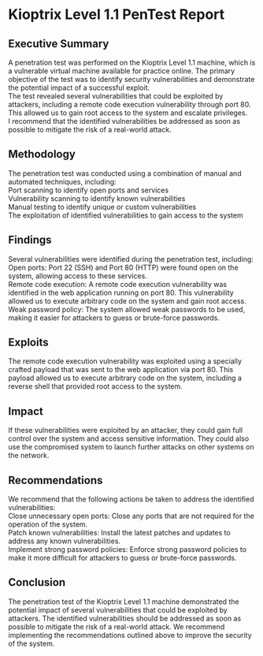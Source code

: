 <h1>Kioptrix Level 1.1 PenTest Report</h1>


<h2>Executive Summary</h2>
A penetration test was performed on the Kioptrix Level 1.1 machine, which is a vulnerable virtual machine available for practice online. The primary objective of the test was to identify security vulnerabilities and demonstrate the potential impact of a successful exploit. 
<br />
The test revealed several vulnerabilities that could be exploited by attackers, including a remote code execution vulnerability through port 80. This allowed us to gain root access to the system and escalate privileges. 
<br />
I recommend that the identified vulnerabilities be addressed as soon as possible to mitigate the risk of a real-world attack.
<br />


<h2>Methodology</h2>
The penetration test was conducted using a combination of manual and automated techniques, including:
<br />
Port scanning to identify open ports and services
<br />
Vulnerability scanning to identify known vulnerabilities
<br />
Manual testing to identify unique or custom vulnerabilities
<br />
The exploitation of identified vulnerabilities to gain access to the system
<br />


<h2>Findings</h2>
Several vulnerabilities were identified during the penetration test, including:
<br />
Open ports: Port 22 (SSH) and Port 80 (HTTP) were found open on the system, allowing access to these services.
<br />
Remote code execution: A remote code execution vulnerability was identified in the web application running on port 80. This vulnerability allowed us to execute arbitrary code on the system and gain root access.
<br />
Weak password policy: The system allowed weak passwords to be used, making it easier for attackers to guess or brute-force passwords.
<br />


<h2>Exploits</h2>
The remote code execution vulnerability was exploited using a specially crafted payload that was sent to the web application via port 80. This payload allowed us to execute arbitrary code on the system, including a reverse shell that provided root access to the system.
<br />


<h2>Impact</h2>
If these vulnerabilities were exploited by an attacker, they could gain full control over the system and access sensitive information. They could also use the compromised system to launch further attacks on other systems on the network.
<br />


<h2>Recommendations</h2>
We recommend that the following actions be taken to address the identified vulnerabilities:
<br />
Close unnecessary open ports: Close any ports that are not required for the operation of the system.
<br />
Patch known vulnerabilities: Install the latest patches and updates to address any known vulnerabilities.
<br />
Implement strong password policies: Enforce strong password policies to make it more difficult for attackers to guess or brute-force passwords.
<br />


<h2>Conclusion</h2>
The penetration test of the Kioptrix Level 1.1 machine demonstrated the potential impact of several vulnerabilities that could be exploited by attackers. The identified vulnerabilities should be addressed as soon as possible to mitigate the risk of a real-world attack. We recommend implementing the recommendations outlined above to improve the security of the system.
<br />



<!--
 ```diff
- text in red
+ text in green
! text in orange
# text in gray
@@ text in purple (and bold)@@
```
--!>

